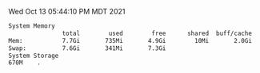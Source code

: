 Wed Oct 13 05:44:10 PM MDT 2021
```bash
System Memory
               total        used        free      shared  buff/cache   available
Mem:           7.7Gi       735Mi       4.9Gi        10Mi       2.0Gi       6.6Gi
Swap:          7.6Gi       341Mi       7.3Gi
System Storage
670M	.
```
